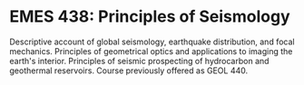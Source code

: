 # EMES 438: Principles of Seismology

Descriptive account of global seismology, earthquake distribution, and focal mechanics. Principles of geometrical optics and applications to imaging the earth's interior. Principles of seismic prospecting of hydrocarbon and geothermal reservoirs. Course previously offered as GEOL 440.